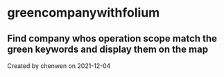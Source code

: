 # greencompanywithfolium
Find company whos operation scope match the green keywords and display them on the map
----------------------------
Created by chenwen
on 2021-12-04
